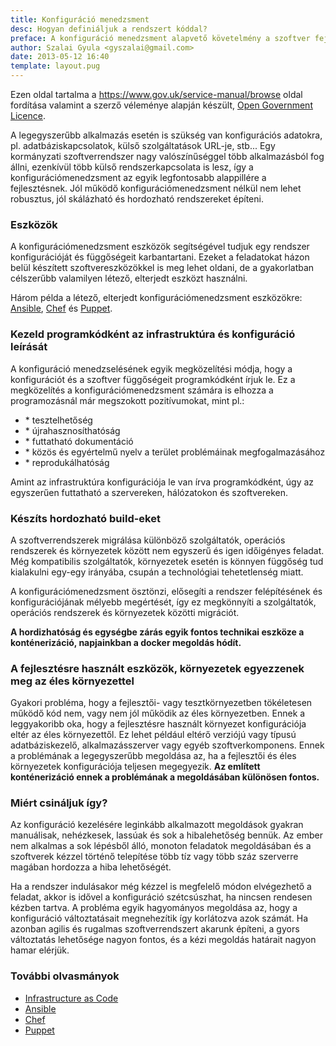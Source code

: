 ```yaml
---
title: Konfiguráció menedzsment
desc: Hogyan definiáljuk a rendszert kóddal?
preface: A konfiguráció menedzsment alapvető követelmény a szoftver fejlesztésben. Segítségével reprodukálható és követhető a rendszer változása.
author: Szalai Gyula <gyszalai@gmail.com>
date: 2013-05-12 16:40
template: layout.pug
---
```


Ezen oldal tartalma a https://www.gov.uk/service-manual/browse oldal fordítása valamint a szerző véleménye alapján készült, [Open Government Licence](http://www.nationalarchives.gov.uk/doc/open-government-licence/).

A legegyszerűbb alkalmazás esetén is szükség van konfigurációs adatokra, pl. adatbáziskapcsolatok, külső szolgáltatások URL-je, stb... Egy kormányzati szoftverrendszer nagy valószínűséggel több alkalmazásból fog állni, ezenkívül több külső rendszerkapcsolata is lesz, így a konfigurációmenedzsment az egyik legfontosabb alappillére a fejlesztésnek. Jól működő konfigurációmenedzsment nélkül nem lehet robusztus, jól skálázható és hordozható rendszereket építeni.

### Eszközök

A konfigurációmenedzsment eszközök segítségével tudjuk egy rendszer konfigurációját és függőségeit karbantartani. Ezeket a feladatokat házon belül készített szoftvereszközökkel is meg lehet oldani, de a gyakorlatban célszerűbb valamilyen létező, elterjedt eszközt használni.

Három példa a létező, elterjedt konfigurációmenedzsment eszközökre: [Ansible](http://ansible.cc/), [Chef](http://www.opscode.com/chef/) és [Puppet](https://puppetlabs.com/).

### Kezeld programkódként az infrastruktúra és konfiguráció leírását

A konfiguráció menedzselésének egyik megközelítési módja, hogy a konfigurációt és a szoftver függőségeit programkódként írjuk le. Ez a megközelítés a konfigurációmenedzsment számára is elhozza a programozásnál már megszokott pozitívumokat, mint pl.:

* \* tesztelhetőség
* \* újrahasznosíthatóság
* \* futtatható dokumentáció
* \* közös és egyértelmű nyelv a terület problémáinak megfogalmazásához
* \* reprodukálhatóság

Amint az infrastruktúra konfigurációja le van írva programkódként, úgy az egyszerűen futtatható a szervereken, hálózatokon és szoftvereken.

### Készíts hordozható build-eket

A szoftverrendszerek migrálása különböző szolgáltatók, operációs rendszerek és környezetek között nem egyszerű és igen időigényes feladat. Még kompatibilis szolgáltatók, környezetek esetén is könnyen függőség tud kialakulni egy-egy irányába, csupán a technológiai tehetetlenség miatt.

A konfigurációmenedzsment ösztönzi, elősegíti a rendszer felépítésének és konfigurációjának mélyebb megértését, így ez megkönnyíti a szolgáltatók, operációs rendszerek és környezetek közötti migrációt.

**A hordizhatóság és egységbe zárás egyik fontos technikai eszköze a konténerizáció, napjainkban a docker megoldás hódít.**

### A fejlesztésre használt eszközök, környezetek egyezzenek meg az éles környezettel

Gyakori probléma, hogy a fejlesztői- vagy tesztkörnyezetben tökéletesen működő kód nem, vagy nem jól működik az éles környezetben. Ennek a leggyakoribb oka, hogy a fejlesztésre használt környezet konfigurációja eltér az éles környezettől. Ez lehet például eltérő verziójú vagy típusú adatbáziskezelő, alkalmazásszerver vagy egyéb szoftverkomponens. Ennek a problémának a legegyszerűbb megoldása az, ha a fejlesztői és éles környezetek konfigurációja teljesen megegyezik. **Az említett konténerizáció ennek a problémának a megoldásában különösen fontos.**

### Miért csináljuk így?

Az konfiguráció kezelésére leginkább alkalmazott megoldások gyakran manuálisak, nehézkesek, lassúak és sok a hibalehetőség bennük. Az ember nem alkalmas a sok lépésből álló, monoton feladatok megoldásában és a szoftverek kézzel történő telepítése több tíz vagy több száz szerverre magában hordozza a hiba lehetőségét.

Ha a rendszer indulásakor még kézzel is megfelelő módon elvégezhető a feladat, akkor is idővel a konfiguráció szétcsúszhat, ha nincsen rendesen kézben tartva. A probléma egyik hagyományos megoldása az, hogy a konfiguráció változtatásait megnehezítik így korlátozva azok számát. Ha azonban agilis és rugalmas szoftverrendszert akarunk építeni, a gyors változtatás lehetősége nagyon fontos, és a kézi megoldás határait nagyon hamar elérjük.

### További olvasmányok

* [Infrastructure as Code](https://speakerdeck.com/garethr/infrastructure-as-code)
* [Ansible](http://ansible.cc/)
* [Chef](http://www.opscode.com/chef/)
* [Puppet](http://puppetlabs.com/solutions/configuration-management/)
